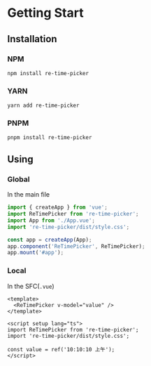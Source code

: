 # Getting Start

## Installation

### NPM

```
npm install re-time-picker
```

### YARN

```
yarn add re-time-picker
```

### PNPM

```
pnpm install re-time-picker
```


## Using

### Global

In the main file

```js
import { createApp } from 'vue';
import ReTimePicker from 're-time-picker';
import App from './App.vue';
import 're-time-picker/dist/style.css';

const app = createApp(App);
app.component('ReTimePicker', ReTimePicker);
app.mount('#app');
```

### Local

In the SFC(`.vue`)

```vue
<template>
  <ReTimePicker v-model="value" />
</template>

<script setup lang="ts">
import ReTimePicker from 're-time-picker';
import 're-time-picker/dist/style.css';

const value = ref('10:10:10 上午');
</script>
```
